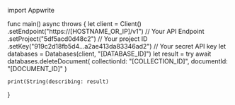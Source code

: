 import Appwrite

func main() async throws {
    let client = Client()
      .setEndpoint("https://[HOSTNAME_OR_IP]/v1") // Your API Endpoint
      .setProject("5df5acd0d48c2") // Your project ID
      .setKey("919c2d18fb5d4...a2ae413da83346ad2") // Your secret API key
    let databases = Databases(client, "[DATABASE_ID]")
    let result = try await databases.deleteDocument(
        collectionId: "[COLLECTION_ID]",
        documentId: "[DOCUMENT_ID]"
    )

    print(String(describing: result)
}
